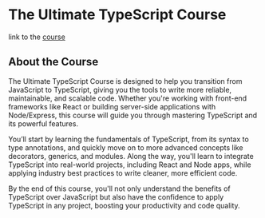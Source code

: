 # The Ultimate TypeScript Course

link to the [course](https://codewithmosh.com/p/the-ultimate-typescript)

## About the Course

The Ultimate TypeScript Course is designed to help you transition from JavaScript to TypeScript, giving you the tools to write more reliable, maintainable, and scalable code. Whether you're working with front-end frameworks like React or building server-side applications with Node/Express, this course will guide you through mastering TypeScript and its powerful features.

You’ll start by learning the fundamentals of TypeScript, from its syntax to type annotations, and quickly move on to more advanced concepts like decorators, generics, and modules. Along the way, you'll learn to integrate TypeScript into real-world projects, including React and Node apps, while applying industry best practices to write cleaner, more efficient code.

By the end of this course, you'll not only understand the benefits of TypeScript over JavaScript but also have the confidence to apply TypeScript in any project, boosting your productivity and code quality.
